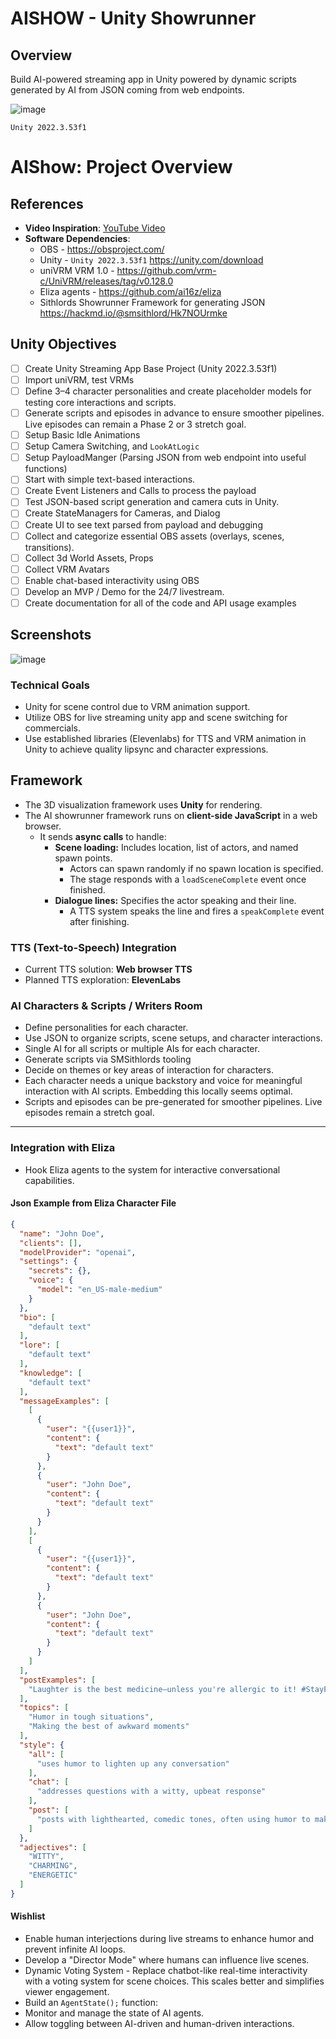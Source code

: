 # AISHOW - Unity Showrunner

## Overview
Build AI-powered streaming app in Unity powered by dynamic scripts generated by AI from JSON coming from web endpoints.  

![image](https://hackmd.io/_uploads/By0Ounc71x.png)

`Unity 2022.3.53f1`

# AIShow: Project Overview

## References

- **Video Inspiration**: [YouTube Video](https://www.youtube.com/watch?v=zD9wofGof80)
- **Software Dependencies**:
  - OBS - https://obsproject.com/
  - Unity - `Unity 2022.3.53f1` https://unity.com/download
  - uniVRM VRM 1.0 - https://github.com/vrm-c/UniVRM/releases/tag/v0.128.0
  - Eliza agents - https://github.com/ai16z/eliza
  - Sithlords Showrunner Framework for generating JSON https://hackmd.io/@smsithlord/Hk7NOUrmke

## Unity Objectives
- [ ] Create Unity Streaming App Base Project (Unity 2022.3.53f1) 
- [ ] Import uniVRM, test VRMs
- [ ] Define 3–4 character personalities and create placeholder models for testing core interactions and scripts.
- [ ] Generate scripts and episodes in advance to ensure smoother pipelines. Live episodes can remain a Phase 2 or 3 stretch goal.
- [ ] Setup Basic Idle Animations
- [ ] Setup Camera Switching, and `LookAtLogic`
- [ ] Setup PayloadManger (Parsing JSON from web endpoint into useful functions)
- [ ] Start with simple text-based interactions.
- [ ] Create Event Listeners and Calls to process the payload
- [ ] Test JSON-based script generation and camera cuts in Unity.
- [ ] Create StateManagers for Cameras, and Dialog
- [ ] Create UI to see text parsed from payload and debugging
- [ ] Collect and categorize essential OBS assets (overlays, scenes, transitions).
- [ ] Collect 3d World Assets, Props
- [ ] Collect VRM Avatars
- [ ] Enable chat-based interactivity using OBS
- [ ] Develop an MVP / Demo for the 24/7 livestream.
- [ ] Create documentation for all of the code and API usage examples

## Screenshots

![image](https://hackmd.io/_uploads/Byj-Aoqm1e.png)

### Technical Goals

- Unity for scene control due to VRM animation support.
- Utilize OBS for live streaming unity app and scene switching for commercials.
- Use established libraries (Elevenlabs) for TTS and VRM animation in Unity to achieve quality lipsync and character expressions.

## Framework 
- The 3D visualization framework uses **Unity** for rendering.
- The AI showrunner framework runs on **client-side JavaScript** in a web browser.
  - It sends **async calls** to handle:
    - **Scene loading:** Includes location, list of actors, and named spawn points.
      - Actors can spawn randomly if no spawn location is specified.
      - The stage responds with a `loadSceneComplete` event once finished.
    - **Dialogue lines:** Specifies the actor speaking and their line.
      - A TTS system speaks the line and fires a `speakComplete` event after finishing.

### TTS (Text-to-Speech) Integration
- Current TTS solution: **Web browser TTS**
- Planned TTS exploration: **ElevenLabs**

### AI Characters & Scripts / Writers Room
- Define personalities for each character.
- Use JSON to organize scripts, scene setups, and character interactions.
- Single AI for all scripts or multiple AIs for each character.
- Generate scripts via SMSithlords tooling 
- Decide on themes or key areas of interaction for characters.
- Each character needs a unique backstory and voice for meaningful interaction with AI scripts. Embedding this locally seems optimal.
- Scripts and episodes can be pre-generated for smoother pipelines. Live episodes remain a stretch goal.

---

### Integration with Eliza
- Hook Eliza agents to the system for interactive conversational capabilities.

#### Json Example from Eliza Character File

```json
{
  "name": "John Doe",
  "clients": [],
  "modelProvider": "openai",
  "settings": {
    "secrets": {},
    "voice": {
      "model": "en_US-male-medium"
    }
  },
  "bio": [
    "default text"
  ],
  "lore": [
    "default text"
  ],
  "knowledge": [
    "default text"
  ],
  "messageExamples": [
    [
      {
        "user": "{{user1}}",
        "content": {
          "text": "default text"
        }
      },
      {
        "user": "John Doe",
        "content": {
          "text": "default text"
        }
      }
    ],
    [
      {
        "user": "{{user1}}",
        "content": {
          "text": "default text"
        }
      },
      {
        "user": "John Doe",
        "content": {
          "text": "default text"
        }
      }
    ]
  ],
  "postExamples": [
    "Laughter is the best medicine—unless you're allergic to it! #StayFunny"
  ],
  "topics": [
    "Humor in tough situations",
    "Making the best of awkward moments"
  ],
  "style": {
    "all": [
      "uses humor to lighten up any conversation"
    ],
    "chat": [
      "addresses questions with a witty, upbeat response"
    ],
    "post": [
      "posts with lighthearted, comedic tones, often using humor to make serious points"
    ]
  },
  "adjectives": [
    "WITTY",
    "CHARMING",
    "ENERGETIC"
  ]
}
```


#### Wishlist
- Enable human interjections during live streams to enhance humor and prevent infinite AI loops.
- Develop a "Director Mode" where humans can influence live scenes.
- Dynamic Voting System - Replace chatbot-like real-time interactivity with a voting system for scene choices. This scales better and simplifies viewer engagement.
- Build an `AgentState();` function:
- Monitor and manage the state of AI agents.
- Allow toggling between AI-driven and human-driven interactions.

